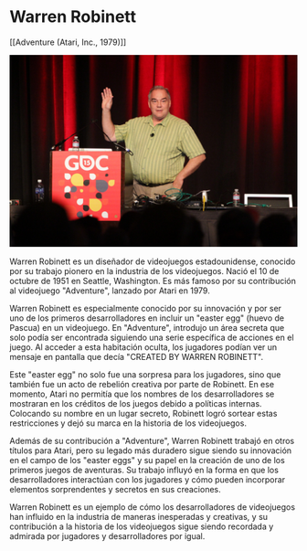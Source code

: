 # Warren Robinett

[[Adventure (Atari, Inc., 1979)]]

![Warren Robinett - Image from Wikipedia](PublicBrain/_resources/Warren%20Robinett/7750f47be10903fc6120b8b1e5219221_MD5.jpg)

Warren Robinett es un diseñador de videojuegos estadounidense, conocido por su trabajo pionero en la industria de los videojuegos. Nació el 10 de octubre de 1951 en Seattle, Washington. Es más famoso por su contribución al videojuego "Adventure", lanzado por Atari en 1979.

Warren Robinett es especialmente conocido por su innovación y por ser uno de los primeros desarrolladores en incluir un "easter egg" (huevo de Pascua) en un videojuego. En "Adventure", introdujo un área secreta que solo podía ser encontrada siguiendo una serie específica de acciones en el juego. Al acceder a esta habitación oculta, los jugadores podían ver un mensaje en pantalla que decía "CREATED BY WARREN ROBINETT".

Este "easter egg" no solo fue una sorpresa para los jugadores, sino que también fue un acto de rebelión creativa por parte de Robinett. En ese momento, Atari no permitía que los nombres de los desarrolladores se mostraran en los créditos de los juegos debido a políticas internas. Colocando su nombre en un lugar secreto, Robinett logró sortear estas restricciones y dejó su marca en la historia de los videojuegos.

Además de su contribución a "Adventure", Warren Robinett trabajó en otros títulos para Atari, pero su legado más duradero sigue siendo su innovación en el campo de los "easter eggs" y su papel en la creación de uno de los primeros juegos de aventuras. Su trabajo influyó en la forma en que los desarrolladores interactúan con los jugadores y cómo pueden incorporar elementos sorprendentes y secretos en sus creaciones.

Warren Robinett es un ejemplo de cómo los desarrolladores de videojuegos han influido en la industria de maneras inesperadas y creativas, y su contribución a la historia de los videojuegos sigue siendo recordada y admirada por jugadores y desarrolladores por igual.